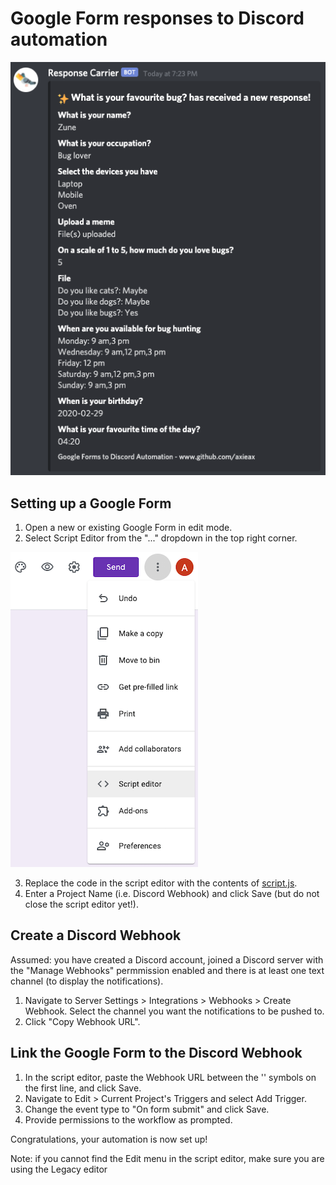 # Google Form responses to Discord automation
![sample](assets/sample.png)

## Setting up a Google Form
1. Open a new or existing Google Form in edit mode.
2. Select Script Editor from the "..." dropdown in the top right corner.

![Script Editor](assets/script_editor.png)

3. Replace the code in the script editor with the contents of [script.js](script.js).
4. Enter a Project Name (i.e. Discord Webhook) and click Save (but do not close the script editor yet!).

## Create a Discord Webhook
Assumed: you have created a Discord account, joined a Discord server with the "Manage Webhooks" permmission enabled and there is at least one text channel (to display the notifications).

1. Navigate to Server Settings \> Integrations \> Webhooks \> Create Webhook. Select the channel you want the notifications to be pushed to.
2. Click "Copy Webhook URL".

## Link the Google Form to the Discord Webhook
1. In the script editor, paste the Webhook URL between the '' symbols on the first line, and click Save.
2. Navigate to Edit \> Current Project's Triggers and select Add Trigger.
3. Change the event type to "On form submit" and click Save.
4. Provide permissions to the workflow as prompted.

Congratulations, your automation is now set up!

Note: if you cannot find the Edit menu in the script editor, make sure you are using the Legacy editor
